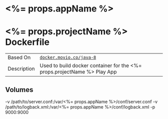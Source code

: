 # <%= props.appName %>


<%= props.projectName %> Dockerfile
=====================================

| | |
| - | - |
| Based On | [`docker.movio.co/java-8`](https://bitbucket.org/moviohq/docker-java-8/overview) |
| Description | Used to build docker container for the <%= props.projectName %> Play App |

## Volumes

-v /path/to/server.conf:/var/<%= props.appName %>/conf/server.conf -v /path/to/logback.xml:/var/<%= props.appName %>/conf/logback.xml -p 9000:9000
